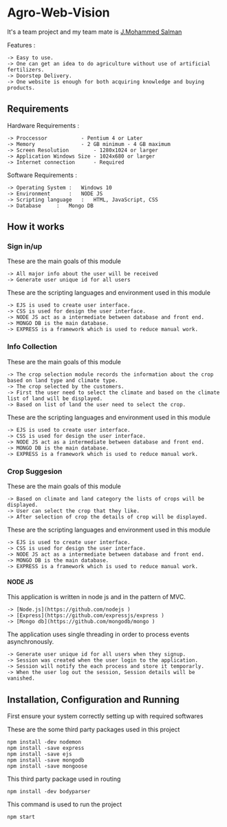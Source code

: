 # Agro-Web-Vision

It's a team project and my team mate is [J.Mohammed Salman](https://github.com/SalmanACE?tab=repositories)

Features :
	
	-> Easy to use.
	-> One can get an idea to do agriculture without use of artificial fertilizers.
	-> Doorstep Delivery.
	-> One website is enough for both acquiring knowledge and buying products.

## Requirements 

Hardware Requirements :
	
	-> Proccessor 		    - Pentium 4 or Later
	-> Memory    		    - 2 GB minimum - 4 GB maximum
	-> Screen Resolution 	    - 1280x1024 or larger
	-> Application Windows Size - 1024x680 or larger
	-> Internet connection 	    - Required

Software Requirements :

	-> Operating System	:	Windows 10
	-> Environment		:	NODE JS
	-> Scripting language	:	HTML, JavaScript, CSS
	-> Database		:	Mongo DB

## How it works

### Sign in/up

These are the main goals of this module 

	-> All major info about the user will be received 
	-> Generate user unique id for all users

These are the scripting languages and environment used in this module 

	-> EJS is used to create user interface.
	-> CSS is used for design the user interface.
	-> NODE JS act as a intermediate between database and front end.
	-> MONGO DB is the main database.
	-> EXPRESS is a framework which is used to reduce manual work.

### Info Collection

These are the main goals of this module 

	-> The crop selection module records the information about the crop based on land type and climate type. 
	-> The crop selected by the customers.
	-> First the user need to select the climate and based on the climate list of land will be displayed. 
	-> Based on list of land the user need to select the crop. 

These are the scripting languages and environment used in this module 

	-> EJS is used to create user interface.
	-> CSS is used for design the user interface.
	-> NODE JS act as a intermediate between database and front end.
	-> MONGO DB is the main database.
	-> EXPRESS is a framework which is used to reduce manual work.


### Crop Suggesion

These are the main goals of this module

	-> Based on climate and land category the lists of crops will be displayed. 
	-> User can select the crop that they like. 
	-> After selection of crop the details of crop will be displayed. 

These are the scripting languages and environment used in this module 

	-> EJS is used to create user interface.
	-> CSS is used for design the user interface.
	-> NODE JS act as a intermediate between database and front end.
	-> MONGO DB is the main database.
	-> EXPRESS is a framework which is used to reduce manual work.

#### NODE JS 

This application is written in node js and in the pattern of MVC.

	-> [Node.js](https://github.com/nodejs )
	-> [Express](https://github.com/expressjs/express )
	-> [Mongo db](https://github.com/mongodb/mongo )

The application uses single threading in order to process events asynchronously.
	
	-> Generate user unique id for all users when they signup.
	-> Session was created when the user login to the application.
	-> Session will notify the each process and store it temporarly.
	-> When the user log out the session, Session details will be vanished. 

## Installation, Configuration and Running 

First ensure your system correctly setting up with required softwares 

These are the some third party packages used in this project

```console 
npm install -dev nodemon
npm install -save express 
npm install -save ejs
npm install -save mongodb
npm install -save mongoose
```   

This third party package used in routing

```console
npm install -dev bodyparser
```

This command is used to run the project
 
```console
npm start
```
	

